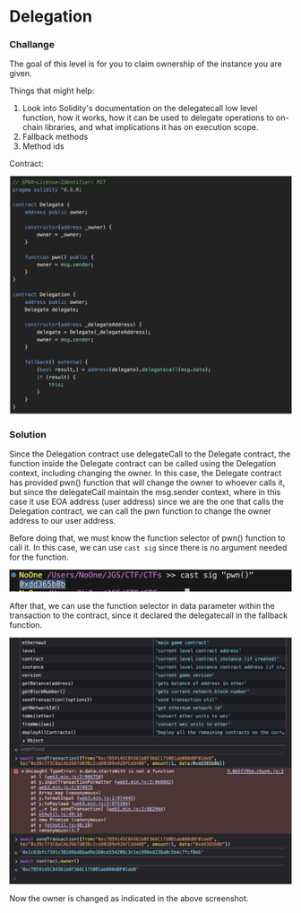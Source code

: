 # Delegation #

### Challange ###

The goal of this level is for you to claim ownership of the instance you are given.

  Things that might help:

1. Look into Solidity's documentation on the delegatecall low level function, how it works, how it can be used to delegate operations to on-chain libraries, and what implications it has on execution scope.
2. Fallback methods
3. Method ids

Contract:

![contract](img/delegate1.png)

### Solution ###

Since the Delegation contract use delegateCall to the Delegate contract, the function inside the Delegate contract can be called using the Delegation context, including changing the owner. In this case, the Delegate contract has provided pwn() function that will change the owner to whoever calls it, but since the delegateCall maintain the msg.sender context, where in this case it use EOA address (user address) since we are the one that calls the Delegation contract, we can call the pwn function to change the owner address to our user address. 

Before doing that, we must know the function selector of pwn() function to call it. In this case, we can use ```cast sig``` since there is no argument needed for the function.

![function selector](img/delegate2.png)

After that, we can use the function selector in data parameter within the transaction to the contract, since it declared the delegatecall in the fallback function.

![Transaction](img/delegate3.png)

Now the owner is changed as indicated in the above screenshot.